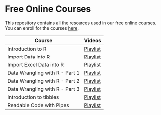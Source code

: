 # Free Online Courses

This repository contains all the resources used in our free online courses. You 
can enroll for the courses [here](https://www.rsquaredacademy.com/).

| Course | Videos  | 
|--------|-------- |
|Introduction to R |[Playlist](https://www.youtube.com/watch?v=GAQsaI_9Br0&list=PLDfCKV3ey8-eiu-_PK65TsTNQR6_a5hpb)|
|Import Data into R|[Playlist](https://www.youtube.com/watch?v=yrLA9A774eM&list=PLDfCKV3ey8-crIKICpBY2DrsLQo1V0fwd)|
|Import Excel Data into R|[Playlist](https://www.youtube.com/watch?v=-Iqnh4e_-qY&list=PLDfCKV3ey8-ebirC_g7aKWFKUyNw1dsno)|
|Data Wrangling with R - Part 1|[Playlist](https://www.youtube.com/watch?v=LLTpn9QBni4&list=PLDfCKV3ey8-eo7wMZ07DtxCcoR5edxhnl)|
|Data Wrangling with R - Part 2|[Playlist](https://www.youtube.com/watch?v=gS7pi2Vwj7w&list=PLDfCKV3ey8-eEh3NRVkYO61--zU5Fhswc)|
|Data Wrangling with R - Part 3|[Playlist](https://www.youtube.com/watch?v=xg5L2cxNV4o&list=PLDfCKV3ey8-ePKsS11y5uAXpnydpzOD2n)|
|Introduction to tibbles|[Playlist](https://www.youtube.com/watch?v=yUu8yK_NEZs&list=PLDfCKV3ey8-frtlRpGGqA8-2f086SyR7x)|
|Readable Code with Pipes|[Playlist](https://www.youtube.com/watch?v=8uWzrQDtaHk&list=PLDfCKV3ey8-cZgy2Qu7FxuA3Pzdv6-35o)|
